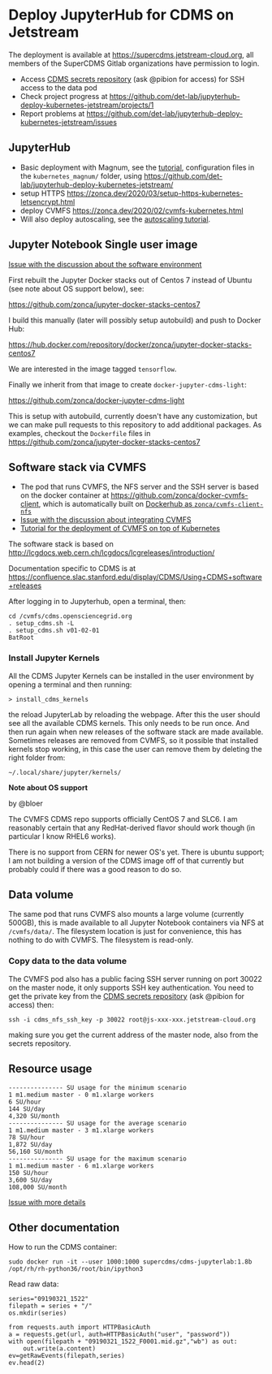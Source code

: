 # Deploy JupyterHub for CDMS on Jetstream

The deployment is available at <https://supercdms.jetstream-cloud.org>, all members of the SuperCDMS Gitlab organizations have permission to login.

* Access [CDMS secrets repository](https://github.com/pibion/jupyterhub-deploy-kubernetes-jetstream-secrets) (ask @pibion for access) for SSH access to the data pod
* Check project progress at <https://github.com/det-lab/jupyterhub-deploy-kubernetes-jetstream/projects/1>
* Report problems at <https://github.com/det-lab/jupyterhub-deploy-kubernetes-jetstream/issues>

## JupyterHub

* Basic deployment with Magnum, see the [tutorial](https://zonca.github.io/2019/06/kubernetes-jupyterhub-jetstream-magnum.html), configuration files in the `kubernetes_magnum/` folder, using <https://github.com/det-lab/jupyterhub-deploy-kubernetes-jetstream/>
* setup HTTPS <https://zonca.dev/2020/03/setup-https-kubernetes-letsencrypt.html>
* deploy CVMFS <https://zonca.dev/2020/02/cvmfs-kubernetes.html>
* Will also deploy autoscaling, see the [autoscaling tutorial](https://zonca.github.io/2019/09/kubernetes-jetstream-autoscaler.html).

## Jupyter Notebook Single user image

[Issue with the discussion about the software environment](https://github.com/det-lab/jupyterhub-deploy-kubernetes-jetstream/issues/3)

First rebuilt the Jupyter Docker stacks out of Centos 7 instead of Ubuntu (see note about OS support below),
see:

<https://github.com/zonca/jupyter-docker-stacks-centos7>

I build this manually (later will possibly setup autobuild) and push to Docker Hub:

<https://hub.docker.com/repository/docker/zonca/jupyter-docker-stacks-centos7>

We are interested in the image tagged `tensorflow`.

Finally we inherit from that image to create `docker-jupyter-cdms-light`:

<https://github.com/zonca/docker-jupyter-cdms-light>

This is setup with autobuild, currently doesn't have any customization, but
we can make pull requests to this repository to add additional packages.
As examples, checkout the `Dockerfile` files in <https://github.com/zonca/jupyter-docker-stacks-centos7>

## Software stack via CVMFS

* The pod that runs CVMFS, the NFS server and the SSH server is based on the docker container at <https://github.com/zonca/docker-cvmfs-client>, which is automatically built on [Dockerhub as `zonca/cvmfs-client-nfs`](https://hub.docker.com/repository/docker/zonca/cvmfs-client-nfs)
* [Issue with the discussion about integrating CVMFS](https://github.com/det-lab/jupyterhub-deploy-kubernetes-jetstream/issues/4)
* [Tutorial for the deployment of CVMFS on top of Kubernetes](https://zonca.dev/2020/02/cvmfs-kubernetes.html)

The software stack is based on <http://lcgdocs.web.cern.ch/lcgdocs/lcgreleases/introduction/>

Documentation specific to CDMS is at <https://confluence.slac.stanford.edu/display/CDMS/Using+CDMS+software+releases>

After logging in to Jupyterhub, open a terminal, then:

```
cd /cvmfs/cdms.opensciencegrid.org
. setup_cdms.sh -L
. setup_cdms.sh v01-02-01
BatRoot
```

### Install Jupyter Kernels

All the CDMS Jupyter Kernels can be installed in the user environment by opening a terminal and then running:

    > install_cdms_kernels
    
the reload JupyterLab by reloading the webpage. After this the user should see all the available CDMS kernels.
This only needs to be run once. And then run again when new releases of the software stack are made available.
Sometimes releases are removed from CVMFS, so it possible that installed kernels stop working, in this case
the user can remove them by deleting the right folder from:

    ~/.local/share/jupyter/kernels/

**Note about OS support**

by @bloer

The CVMFS CDMS repo supports officially CentOS 7 and SLC6. I am reasonably certain that any RedHat-derived flavor should work though (in particular I know RHEL6 works).

There is no support from CERN for newer OS's yet. There is ubuntu support; I am not building a version of the CDMS image off of that currently but probably could if there was a good reason to do so.

## Data volume

The same pod that runs CVMFS also mounts a large volume (currently 500GB), this is made available to
all Jupyter Notebook containers via NFS at `/cvmfs/data/`. The filesystem location is just for convenience,
this has nothing to do with CVMFS.
The filesystem is read-only.

### Copy data to the data volume

The CVMFS pod also has a public facing SSH server running on port 30022 on the master node,
it only supports SSH key authentication.
You need to get the private key from the [CDMS secrets repository](https://github.com/pibion/jupyterhub-deploy-kubernetes-jetstream-secrets) (ask @pibion for access) then:

    ssh -i cdms_nfs_ssh_key -p 30022 root@js-xxx-xxx.jetstream-cloud.org

making sure you get the current address of the master node, also from the secrets repository.

## Resource usage

```
--------------- SU usage for the minimum scenario
1 m1.medium master - 0 m1.xlarge workers
6 SU/hour
144 SU/day
4,320 SU/month
--------------- SU usage for the average scenario
1 m1.medium master - 3 m1.xlarge workers
78 SU/hour
1,872 SU/day
56,160 SU/month
--------------- SU usage for the maximum scenario
1 m1.medium master - 6 m1.xlarge workers
150 SU/hour
3,600 SU/day
108,000 SU/month
```

[Issue with more details](https://github.com/det-lab/jupyterhub-deploy-kubernetes-jetstream/issues/2#issuecomment-567164886)

## Other documentation

How to run the CDMS container:

```
sudo docker run -it --user 1000:1000 supercdms/cdms-jupyterlab:1.8b /opt/rh/rh-python36/root/bin/ipython3
```

Read raw data:

```
series="09190321_1522"
filepath = series + "/"
os.mkdir(series)

from requests.auth import HTTPBasicAuth
a = requests.get(url, auth=HTTPBasicAuth("user", "password"))
with open(filepath + "09190321_1522_F0001.mid.gz","wb") as out:
    out.write(a.content)
ev=getRawEvents(filepath,series)
ev.head(2)
```
